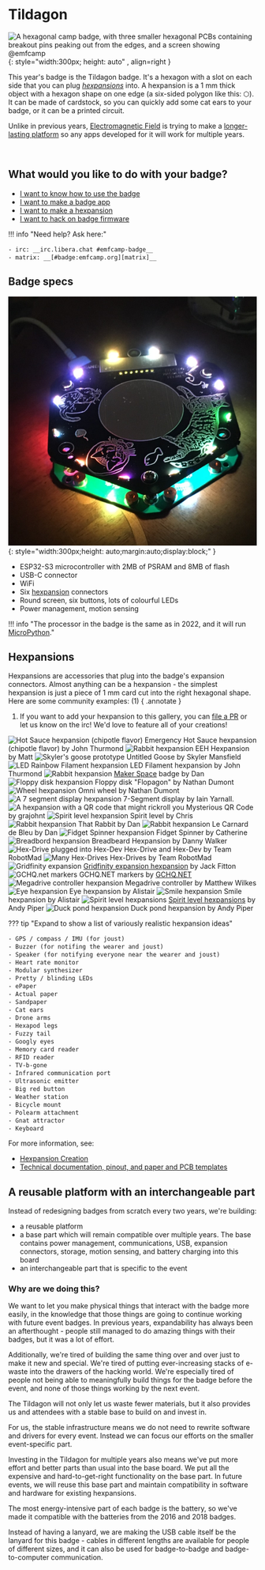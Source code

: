 # Tildagon

![A hexagonal camp badge, with three smaller hexagonal PCBs containing breakout pins peaking out from the edges, and a screen showing @emfcamp](images/badge-photos/badge-with-screen.jpg "Tildagon with attached Hexpansions and screen"){: style="width:300px; height: auto" , align=right }

This year's badge is the Tildagon badge. It's a hexagon with a slot on each side that you can plug _[hexpansions](#hexpansions)_ into. A hexpansion is a 1 mm thick object with a hexagon shape on one edge (a six-sided polygon like this: ⬡). It can be made of cardstock, so you can quickly add some cat ears to your badge, or it can be a printed circuit.

Unlike in previous years, [Electromagnetic Field](https://www.emfcamp.org/) is trying to make a [longer-lasting platform](#a-reusable-platform-with-an-interchangeable-part) so any apps developed for it will work for multiple years.

<br>

## What would you like to do with your badge?

<div class="grid cards" markdown>

- [I want to know how to use the badge](using-the-badge/end-user-manual.md)
- [I want to make a badge app](tildagon-apps/development.md)
- [I want to make a hexpansion](hexpansions/creating-hexpansions.md)
- [I want to hack on badge firmware](tildagon-firmware/index.md)

</div>

!!! info "Need help? Ask here:"

    - irc: __irc.libera.chat #emfcamp-badge__
    - matrix: __[#badge:emfcamp.org][matrix]__

## Badge specs

![A hexagonal camp badge, made up of two PCBs with a gap between them, lit by RGB LEDs on top, with more LEDs shining inside. It has illustrations of cats on the silkscreen.](images/badge-photos/badge-in-the-dark.jpg "Tildagon in the dark"){: style="width:300px;height: auto;margin:auto;display:block;" }

- ESP32-S3 microcontroller with 2MB of PSRAM and 8MB of flash
- USB-C connector
- WiFi
- Six [hexpansion](#hexpansions) connectors
- Round screen, six buttons, lots of colourful LEDs
- Power management, motion sensing

!!! info "The processor in the badge is the same as in 2022, and it will run [MicroPython](https://micropython.org/)."

## Hexpansions

<!--hexpansions-definition-start-->
Hexpansions are accessories that plug into the badge's expansion connectors. Almost anything can be a hexpansion - the simplest hexpansion is just a piece of 1 mm card cut into the right hexagonal shape. Here are some community examples: (1)
{ .annotate }

1.  If you want to add your hexpansion to this gallery, you can [file a PR](https://github.com/emfcamp/badge-2024-documentation/blob/main/docs/index.md) or let us know on the irc! We'd love to feature all of your creations!
<!--hexpansions-definition-end-->

<div class="scroll-container">
<!--hexpansions-start-->
  <span class="img-container">
    <img src="/images/hexpansions/tabasco.jpg" alt="Hot Sauce hexpansion (chipotle flavor)">
    <span class="label">Emergency Hot Sauce hexpansion (chipotle flavor) by John Thurmond</span>
  </span>
  <span class="img-container">
    <img src="/images/hexpansions/eeh.gif" alt="Rabbit hexpansion">
    <span class="label">EEH Hexpansion by Matt</span>
  </span>
  <span class="img-container">
    <img src="/images/hexpansions/goose.png" alt="Skyler's goose prototype">
    <span class="label">Untitled Goose by Skyler Mansfield</span>
  </span>
  <span class="img-container">
    <img src="/images/hexpansions/rainbow.jpg" alt="LED Rainbow Filament hexpansion">
    <span class="label">LED Filament hexpansion by John Thurmond</span>
  </span>
  <span class="img-container">
    <img src="/images/hexpansions/makerspace.gif" alt="Rabbit hexpansion">
    <span class="label"><a href="https://www.makerspace.org.uk/">Maker Space</a> badge by Dan</span>
  </span>
  <span class="img-container">
    <img src="/images/hexpansions/floppy-disk.jpg" alt="Floppy disk hexpansion">
    <span class="label">Floppy disk "Flopagon" by Nathan Dumont</span>
  </span>
  <span class="img-container">
    <img src="/images/hexpansions/wheel.jpg" alt="Wheel hexpansion">
    <span class="label">Omni wheel by Nathan Dumont</span>
  </span>
  <span class="img-container">
    <img src="/images/hexpansions/segment-display.jpg" alt="A 7 segment display hexpansion">
    <span class="label">7-Segment display by Iain Yarnall.</span>
  </span>
  <span class="img-container">
    <img src="/images/hexpansions/mysterious-qr.jpg" alt="A hexpansion with a QR code that might rickroll you">
    <span class="label">Mysterious QR Code by grajohnt</span>
  </span>
  <span class="img-container">
    <img src="/images/badge-photos/hexpansion.png" alt="Spirit level hexpansion">
    <span class="label">Spirit level by Chris</span>
  </span>
  <span class="img-container">
    <img src="/images/hexpansions/rabbit.jpg" alt="Rabbit hexpansion">
    <span class="label">That Rabbit by Dan</span>
  </span>
  <span class="img-container">
    <img src="/images/hexpansions/duck.jpg" alt="Rabbit hexpansion">
    <span class="label">Le Carnard de Bleu by Dan</span>
  </span>
  <span class="img-container">
    <img src="/images/hexpansions/fidget.jpg" alt="Fidget Spinner hexpansion">
    <span class="label">Fidget Spinner by Catherine</span>
  </span>
  <span class="img-container">
    <img src="/images/hexpansions/breadbeard.jpg" alt="Breadbord hexpansion">
    <span class="label">Breadbeard Hexpansion by Danny Walker</span>
  </span>
  <span class="img-container">
    <img src="/images/hexpansions/robotmad.jpg" alt="Hex-Drive plugged into Hex-Dev">
    <span class="label">Hex-Drive and Hex-Dev by Team RobotMad</span>
  </span>
  <span class="img-container">
    <img src="/images/hexpansions/robotmad2.jpg" alt="Many Hex-Drives">
    <span class="label">Hex-Drives by Team RobotMad</span>
  </span>
  <span class="img-container">
    <img src="/images/hexpansions/gridfinity-expansion.webp" alt="Gridfinity expansion">
    <span class="label"><a href="https://www.printables.com/model/883719-emf-tildagon-hexpansion-gridfinity">Gridfinity expansion hexpansion</a> by Jack Fitton</span>
  </span>
  <span class="img-container">
    <img src="/images/hexpansions/markers.jpg" alt="GCHQ.net markers">
    <span class="label">GCHQ.NET markers by <a href="https://gchq.net/">GCHQ.NET</a></span>
  </span>
  <span class="img-container">
    <img src="/images/hexpansions/cable.jpg" alt="Megadrive controller hexpansion">
    <span class="label">Megadrive controller by Matthew Wilkes</span>
  </span>
  <span class="img-container">
    <img src="/images/hexpansions/eyes.jpg" alt="Eye hexpansion">
    <span class="label">Eye hexpansion by Alistair</span>
  </span>
  <span class="img-container">
    <img src="/images/hexpansions/smile.webp" alt="Smile hexpansion">
    <span class="label">Smile hexpansion by Alistair</span>
  </span>
  <span class="img-container">
    <img src="/images/hexpansions/spirits.jpg" alt="Spirit level hexpansions">
    <span class="label"><a href="https://www.printables.com/model/893545-spirit-level-hexpansions">Spirit level hexpansions</a> by Andy Piper</span>
  </span>
    <span class="img-container">
    <img src="/images/hexpansions/duckpond.jpg" alt="Duck pond hexpansion">
    <span class="label">Duck pond hexpansion by Andy Piper</span>
  </span>
<!--hexpansions-end-->
</div>

??? tip "Expand to show a list of variously realistic hexpansion ideas"

    - GPS / compass / IMU (for joust)
    - Buzzer (for notifing the wearer and joust)
    - Speaker (for notifying everyone near the wearer and joust)
    - Heart rate monitor
    - Modular synthesizer
    - Pretty / blinding LEDs
    - ePaper
    - Actual paper
    - Sandpaper
    - Cat ears
    - Drone arms
    - Hexapod legs
    - Fuzzy tail
    - Googly eyes
    - Memory card reader
    - RFID reader
    - TV-b-gone
    - Infrared communication port
    - Ultrasonic emitter
    - Big red button
    - Weather station
    - Bicycle mount
    - Polearm attachment
    - Gnat attractor
    - Keyboard

For more information, see:

- [Hexpansion Creation](hexpansions/creating-hexpansions.md)
- [Technical documentation, pinout, and paper and PCB templates][badge-2024-hardware]

## A reusable platform with an interchangeable part

Instead of redesigning badges from scratch every two years, we're building:

- a reusable platform
- a base part which will remain compatible over multiple years.
  The base contains power management, communications, USB, expansion connectors, storage, motion sensing, and battery charging into this board
- an interchangeable part that is specific to the event

### Why are we doing this?

We want to let you make physical things that interact with the badge more easily, in the knowledge that those things are going to continue working with future event badges. In previous years, expandability has always been an afterthought - people still managed to do amazing things with their badges, but it was a lot of effort.

Additionally, we're tired of building the same thing over and over just to make it new and special. We're tired of putting ever-increasing stacks of e-waste into the drawers of the hacking world. We're especially tired of people not being able to meaningfully build things for the badge before the event, and none of those things working by the next event.

The Tildagon will not only let us waste fewer materials, but it also provides us and attendees with a stable base to build on and invest in.

For us, the stable infrastructure means we do not need to rewrite software and drivers for every event. Instead we can focus our efforts on the smaller event-specific part.

Investing in the Tildagon for multiple years also means we've put more effort and better parts than usual into the base board. We put all the expensive and hard-to-get-right functionality on the base part. In future events, we will reuse this base part and maintain compatibility in software and hardware for existing hexpansions.

The most energy-intensive part of each badge is the battery, so we've made it compatible with the batteries from the 2016 and 2018 badges.

Instead of having a lanyard, we are making the USB cable itself be the lanyard for this badge - cables in different lengths are available for people of different sizes, and it can also be used for badge-to-badge and badge-to-computer communication.

[badge-2024-hardware]: https://github.com/emfcamp/badge-2024-hardware
[badge-2024-software]: https://www.github.com/emfcamp/badge-2024-software
[badge-2024-documentation]: https://www.github.com/emfcamp/badge-2024-documentation
[badge-2024-app-store]: https://www.github.com/emfcamp/badge-2024-app-store
[badge-tent-volunteering]: ./badge-tent-volunteering.md
[matrix]: https://matrix.to/#/#badge:emfcamp.org
